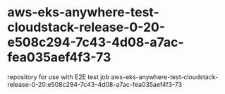 # aws-eks-anywhere-test-cloudstack-release-0-20-e508c294-7c43-4d08-a7ac-fea035aef4f3-73
repository for use with E2E test job aws-eks-anywhere-test-cloudstack-release-0-20:e508c294-7c43-4d08-a7ac-fea035aef4f3-73
